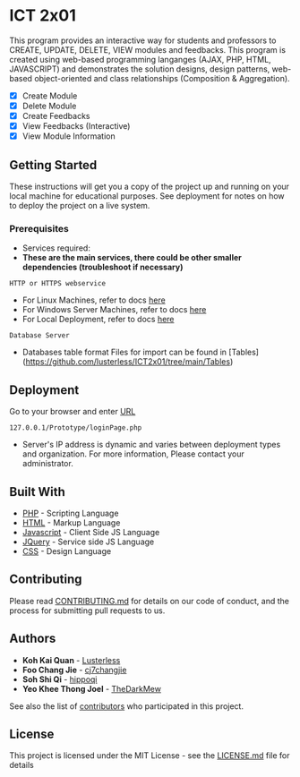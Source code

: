 # ICT 2x01

This program provides an interactive way for students and professors to CREATE, UPDATE, DELETE, VIEW modules and feedbacks. This program is created using web-based programming langanges (AJAX, PHP, HTML, JAVASCRIPT) and demonstrates the solution designs, design patterns, web-based object-oriented and class relationships (Composition & Aggregation).  
- [x] Create Module
- [x] Delete Module
- [x] Create Feedbacks
- [x] View Feedbacks (Interactive)
- [x] View Module Information

## Getting Started

These instructions will get you a copy of the project up and running on your local machine for educational purposes. See deployment for notes on how to deploy the project on a live system.

### Prerequisites

* Services required:
* **These are the main services, there could be other smaller dependencies (troubleshoot if necessary)**
```
HTTP or HTTPS webservice
```
* For Linux Machines, refer to docs [here](https://www.digitalocean.com/community/tutorials/how-to-configure-the-apache-web-server-on-an-ubuntu-or-debian-vps)
* For Windows Server Machines, refer to docs [here](https://support.microsoft.com/en-sg/help/323972/how-to-set-up-your-first-iis-web-site)
* For Local Deployment, refer to docs [here](https://blog.templatetoaster.com/install-xampp-on-windows/)
```
Database Server
```
* Databases table format Files for import can be found in [Tables\](https://github.com/lusterless/ICT2x01/tree/main/Tables)


## Deployment

Go to your browser and enter [URL](127.0.0.1/Prototype/loginPage.php)
```
127.0.0.1/Prototype/loginPage.php
```
* Server's IP address is dynamic and varies between deployment types and organization. For more information, Please contact your administrator.

## Built With

* [PHP](https://www.php.net/) - Scripting Language
* [HTML](https://html.com/) - Markup Language 
* [Javascript](https://www.javascript.com/) - Client Side JS Language 
* [JQuery](https://jquery.com/) - Service side JS Language 
* [CSS](https://css-tricks.com/) - Design Language 


## Contributing

Please read [CONTRIBUTING.md](https://github.com/lusterless/Singapore-Bus-Map-Development/blob/master/CONTRIBUTING.md) for details on our code of conduct, and the process for submitting pull requests to us.

## Authors

* **Koh Kai Quan** - [Lusterless](https://github.com/lusterless)
* **Foo Chang Jie** - [cj7changjie](https://github.com/cj7changjie)
* **Soh Shi Qi** - [hippoqi](https://github.com/hippoqi)
* **Yeo Khee Thong Joel** - [TheDarkMew](https://github.com/TheDarkMew)

See also the list of [contributors](CONTRIBUTING.md) who participated in this project.

## License

This project is licensed under the MIT License - see the [LICENSE.md](LICENSE.md) file for details
